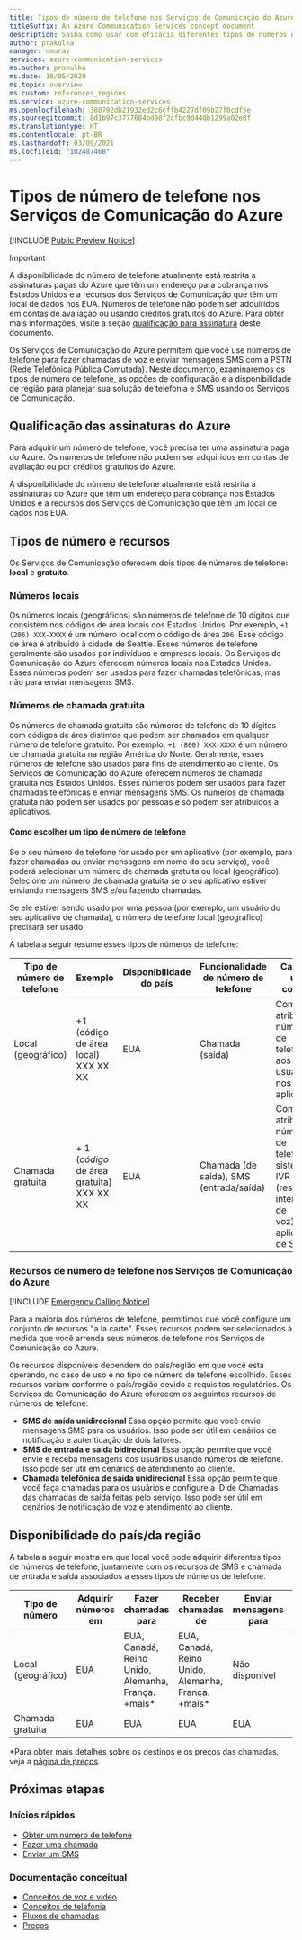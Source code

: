 ```yaml
---
title: Tipos de número de telefone nos Serviços de Comunicação do Azure
titleSuffix: An Azure Communication Services concept document
description: Saiba como usar com eficácia diferentes tipos de números de telefone para SMS e telefonia.
author: prakulka
manager: nmurav
services: azure-communication-services
ms.author: prakulka
ms.date: 10/05/2020
ms.topic: overview
ms.custom: references_regions
ms.service: azure-communication-services
ms.openlocfilehash: 380792db21932ed2c6cffb4227df09b27f0cdf5e
ms.sourcegitcommit: 8d1b97c3777684bd98f2cfbc9d440b1299a02e8f
ms.translationtype: HT
ms.contentlocale: pt-BR
ms.lasthandoff: 03/09/2021
ms.locfileid: "102487468"
---
```

# <a name="phone-number-types-in-azure-communication-services"></a>Tipos de número de telefone nos Serviços de Comunicação do Azure



[!INCLUDE [Public Preview Notice](../../includes/public-preview-include.md)]

> [!IMPORTANT]
> A disponibilidade do número de telefone atualmente está restrita a assinaturas pagas do Azure que têm um endereço para cobrança nos Estados Unidos e a recursos dos Serviços de Comunicação que têm um local de dados nos EUA. Números de telefone não podem ser adquiridos em contas de avaliação ou usando créditos gratuitos do Azure. Para obter mais informações, visite a seção [qualificação para assinatura](#azure-subscriptions-eligibility) deste documento.


Os Serviços de Comunicação do Azure permitem que você use números de telefone para fazer chamadas de voz e enviar mensagens SMS com a PSTN (Rede Telefônica Pública Comutada). Neste documento, examinaremos os tipos de número de telefone, as opções de configuração e a disponibilidade de região para planejar sua solução de telefonia e SMS usando os Serviços de Comunicação.

## <a name="azure-subscriptions-eligibility"></a>Qualificação das assinaturas do Azure

Para adquirir um número de telefone, você precisa ter uma assinatura paga do Azure. Os números de telefone não podem ser adquiridos em contas de avaliação ou por créditos gratuitos do Azure. 

A disponibilidade do número de telefone atualmente está restrita a assinaturas do Azure que têm um endereço para cobrança nos Estados Unidos e a recursos dos Serviços de Comunicação que têm um local de dados nos EUA.


## <a name="number-types-and-features"></a>Tipos de número e recursos
Os Serviços de Comunicação oferecem dois tipos de números de telefone: **local** e **gratuito**.

### <a name="local-numbers"></a>Números locais
Os números locais (geográficos) são números de telefone de 10 dígitos que consistem nos códigos de área locais dos Estados Unidos. Por exemplo, `+1 (206) XXX-XXXX` é um número local com o código de área `206`. Esse código de área é atribuído à cidade de Seattle. Esses números de telefone geralmente são usados por indivíduos e empresas locais. Os Serviços de Comunicação do Azure oferecem números locais nos Estados Unidos. Esses números podem ser usados para fazer chamadas telefônicas, mas não para enviar mensagens SMS.

### <a name="toll-free-numbers"></a>Números de chamada gratuita
Os números de chamada gratuita são números de telefone de 10 dígitos com códigos de área distintos que podem ser chamados em qualquer número de telefone gratuito. Por exemplo, `+1 (800) XXX-XXXX` é um número de chamada gratuita na região América do Norte. Geralmente, esses números de telefone são usados para fins de atendimento ao cliente. Os Serviços de Comunicação do Azure oferecem números de chamada gratuita nos Estados Unidos. Esses números podem ser usados para fazer chamadas telefônicas e enviar mensagens SMS. Os números de chamada gratuita não podem ser usados por pessoas e só podem ser atribuídos a aplicativos.

#### <a name="choosing-a-phone-number-type"></a>Como escolher um tipo de número de telefone

Se o seu número de telefone for usado por um aplicativo (por exemplo, para fazer chamadas ou enviar mensagens em nome do seu serviço), você poderá selecionar um número de chamada gratuita ou local (geográfico). Selecione um número de chamada gratuita se o seu aplicativo estiver enviando mensagens SMS e/ou fazendo chamadas.

Se ele estiver sendo usado por uma pessoa (por exemplo, um usuário do seu aplicativo de chamada), o número de telefone local (geográfico) precisará ser usado.

A tabela a seguir resume esses tipos de números de telefone:

| Tipo de número de telefone | Exemplo                              | Disponibilidade do país    | Funcionalidade de número de telefone |Caso de uso comum                                                                                                     |
| ----------------- | ------------------------------------ | ----------------------- | ------------------------|------------------------------------------------------------------------------------------------------------------- |
| Local (geográfico)        | +1 (código de área local) XXX XX XX  | EUA                      | Chamada (saída) | Como atribuir números de telefone aos usuários nos seus aplicativos  |
| Chamada gratuita         | \+ 1 (*código* de área gratuita) XXX XX XX | EUA                      | Chamada (de saída), SMS (entrada/saída)| Como atribuir números de telefone a sistemas IVR (resposta interativa de voz)/bots, aplicativos de SMS                                        |


### <a name="phone-number-features-in-azure-communication-services"></a>Recursos de número de telefone nos Serviços de Comunicação do Azure

[!INCLUDE [Emergency Calling Notice](../../includes/emergency-calling-notice-include.md)]

Para a maioria dos números de telefone, permitimos que você configure um conjunto de recursos "a la carte". Esses recursos podem ser selecionados à medida que você arrenda seus números de telefone nos Serviços de Comunicação do Azure.

Os recursos disponíveis dependem do país/região em que você está operando, no caso de uso e no tipo de número de telefone escolhido. Esses recursos variam conforme o país/região devido a requisitos regulatórios. Os Serviços de Comunicação do Azure oferecem os seguintes recursos de números de telefone:

- **SMS de saída unidirecional** Essa opção permite que você envie mensagens SMS para os usuários. Isso pode ser útil em cenários de notificação e autenticação de dois fatores.
- **SMS de entrada e saída bidirecional** Essa opção permite que você envie e receba mensagens dos usuários usando números de telefone. Isso pode ser útil em cenários de atendimento ao cliente.
- **Chamada telefônica de saída unidirecional** Essa opção permite que você faça chamadas para os usuários e configure a ID de Chamadas das chamadas de saída feitas pelo serviço. Isso pode ser útil em cenários de notificação de voz e atendimento ao cliente.

## <a name="countryregion-availability"></a>Disponibilidade do país/da região

A tabela a seguir mostra em que local você pode adquirir diferentes tipos de números de telefone, juntamente com os recursos de SMS e chamada de entrada e saída associados a esses tipos de números de telefone.

|Tipo de número| Adquirir números em | Fazer chamadas para                                        | Receber chamadas de                                    |Enviar mensagens para       | Receber mensagens de |
|-----------| ------------------ | ---------------------------------------------------  |-------------------------------------------------------|-----------------------|--------|
| Local (geográfico)  | EUA                 | EUA, Canadá, Reino Unido, Alemanha, França. +mais*| EUA, Canadá, Reino Unido, Alemanha, França. +mais* |Não disponível| Não disponível |
| Chamada gratuita | EUA                 | EUA                                                   | EUA                                                    |EUA                | EUA |

*Para obter mais detalhes sobre os destinos e os preços das chamadas, veja a [página de preços](../pricing.md).


## <a name="next-steps"></a>Próximas etapas

### <a name="quickstarts"></a>Inícios rápidos

- [Obter um número de telefone](../../quickstarts/telephony-sms/get-phone-number.md)
- [Fazer uma chamada](../../quickstarts/voice-video-calling/calling-client-samples.md)
- [Enviar um SMS](../../quickstarts/telephony-sms/send.md)

### <a name="conceptual-documentation"></a>Documentação conceitual

- [Conceitos de voz e vídeo](../voice-video-calling/about-call-types.md)
- [Conceitos de telefonia](./telephony-concept.md)
- [Fluxos de chamadas](../call-flows.md)
- [Preços](../pricing.md)

